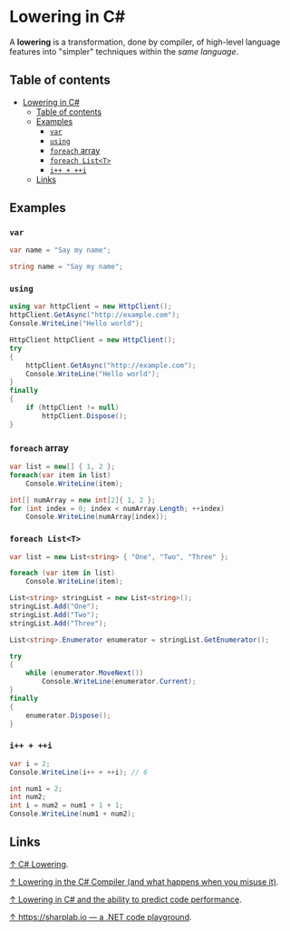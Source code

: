 # Lowering in C&#35;

A **lowering** is a transformation, done by compiler, of high-level language features into "simpler" techniques within the *same language*.

## Table of contents

- [Lowering in C#](#lowering-in-c)
  - [Table of contents](#table-of-contents)
  - [Examples](#examples)
    - [`var`](#var)
    - [`using`](#using)
    - [`foreach` array](#foreach-array)
    - [`foreach List<T>`](#foreach-listt)
    - [`i++ + ++i`](#i--i)
  - [Links](#links)

## Examples

### `var`

```csharp
var name = "Say my name";
```

```csharp
string name = "Say my name";
```

### `using`

```csharp
using var httpClient = new HttpClient();
httpClient.GetAsync("http://example.com");
Console.WriteLine("Hello world");
```

```csharp
HttpClient httpClient = new HttpClient();
try
{
    httpClient.GetAsync("http://example.com");
    Console.WriteLine("Hello world");
}
finally
{
    if (httpClient != null)
        httpClient.Dispose();
}
```

### `foreach` array

```csharp
var list = new[] { 1, 2 };
foreach(var item in list)
    Console.WriteLine(item);
```

```csharp
int[] numArray = new int[2]{ 1, 2 };
for (int index = 0; index < numArray.Length; ++index)
    Console.WriteLine(numArray[index]);
```

### `foreach List<T>`

```csharp
var list = new List<string> { "One", "Two", "Three" };

foreach (var item in list)
    Console.WriteLine(item);
```

```csharp
List<string> stringList = new List<string>();
stringList.Add("One");
stringList.Add("Two");
stringList.Add("Three");

List<string>.Enumerator enumerator = stringList.GetEnumerator();

try
{
    while (enumerator.MoveNext())
        Console.WriteLine(enumerator.Current);
}
finally
{
    enumerator.Dispose();
}
```

### `i++ + ++i`

```csharp
var i = 2;
Console.WriteLine(i++ + ++i); // 6
```

```csharp
int num1 = 2;
int num2;
int i = num2 = num1 + 1 + 1;
Console.WriteLine(num1 + num2);
```

## Links

[↑ C# Lowering](https://steven-giesel.com/blogPost/69dc05d1-9c8a-4002-9d0a-faf4d2375bce).

[↑ Lowering in the C# Compiler (and what happens when you misuse it)](https://mattwarren.org/2017/05/25/Lowering-in-the-C-Compiler/).

[↑ Lowering in C# and the ability to predict code performance](https://www.youtube.com/watch?v=3oGBMGDRXVw).

[↑ https://sharplab.io — a .NET code playground](https://sharplab.io).
